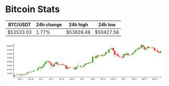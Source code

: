 # Bitcoin Stats

BTC/USDT|24h change|24h high|24h low|
|---|---|---|---|
|$53533.03|1.77%|$53826.48|$50427.56|

<img src="./chart.svg">
